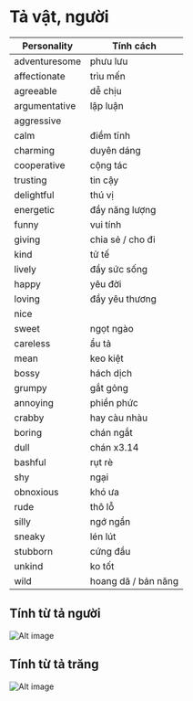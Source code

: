 # Tả vật, người 

| Personality   | Tính cách  |
|---------------|------------|
| adventuresome | phưu lưu   |
| affectionate  | trìu mến   |
| agreeable     | dễ chịu    |
| argumentative | lập luận   |
| aggressive    |            |
| calm          | điềm tĩnh  |
| charming    | duyên dáng       |
| cooperative | cộng tác         |
| trusting  | tin cậy             |
| delightful  | thú vị           |
| energetic   | đầy năng lượng   |
| funny       | vui tính         |
| giving      | chia sẻ / cho đi |
| kind        | tử tế            |
| lively      | đầy sức sống     |
| happy       | yêu đời          |
| loving      | đầy yêu thương   |
| nice        |                  |
| sweet     | ngọt ngào           |
| careless      | ẩu tả      |
| mean        | keo kiệt         |
| bossy         | hách dịch  |
| grumpy      | gắt gỏng         |
| annoying      | phiền phức |
| crabby      | hay càu nhàu     |
| boring        | chán ngắt  |
| dull        | chán x3.14       |
| bashful       | rụt rè     |
| shy       | ngại                |
| obnoxious | khó ưa              |
| rude      | thô lỗ              |
| silly     | ngớ ngẩn            |
| sneaky    | lén lút             |
| stubborn  | cứng đầu            |
| unkind    | ko tốt              |
| wild      | hoang dã / bản năng |


## Tính từ tả người
![Alt image](@/images/describe-person.jpg)

## Tính từ tả trăng
![Alt image](@/images/describe-moon.jpg)